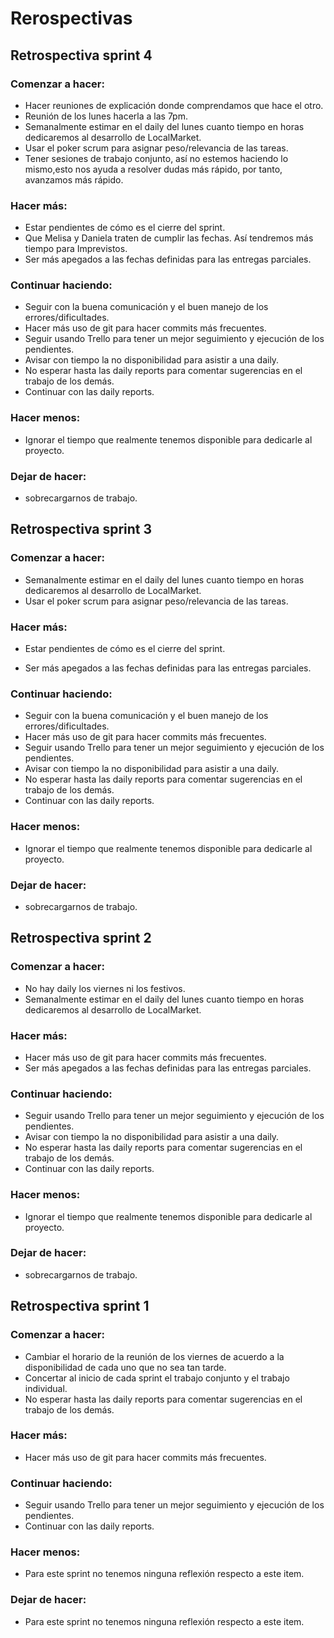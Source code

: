 # Rerospectivas

## Retrospectiva sprint 4

### Comenzar a hacer:

* Hacer reuniones de explicación donde comprendamos que hace el otro.
* Reunión de los lunes hacerla a las 7pm.
* Semanalmente estimar en el daily del lunes cuanto tiempo en horas dedicaremos al desarrollo de LocalMarket.
* Usar el poker scrum para asignar peso/relevancia de las tareas.
* Tener sesiones de trabajo conjunto, así no estemos haciendo lo mismo,esto nos ayuda a resolver dudas más rápido, por tanto, avanzamos más rápido.

### Hacer más:

* Estar pendientes de cómo es el cierre del sprint.
* Que Melisa y Daniela traten de cumplir las fechas. Así tendremos más tiempo para Imprevistos.
* Ser más apegados a las fechas definidas para las entregas parciales.


### Continuar haciendo:

* Seguir con la buena comunicación y el buen manejo de los errores/dificultades.
* Hacer más uso de git para hacer commits más frecuentes.
* Seguir usando Trello para tener un mejor seguimiento y ejecución de los pendientes.
* Avisar con tiempo la no disponibilidad para asistir a una daily.  
* No esperar hasta las daily reports para comentar sugerencias en el trabajo de los demás.
* Continuar con las daily reports.

### Hacer menos:

* Ignorar el tiempo que realmente tenemos disponible para dedicarle al proyecto.


### Dejar de hacer:

* sobrecargarnos de trabajo.


## Retrospectiva sprint 3

### Comenzar a hacer:

* Semanalmente estimar en el daily del lunes cuanto tiempo en horas dedicaremos al desarrollo de LocalMarket.
* Usar el poker scrum para asignar peso/relevancia de las tareas.

### Hacer más:

* Estar pendientes de cómo es el cierre del sprint.

* Ser más apegados a las fechas definidas para las entregas parciales.

### Continuar haciendo:

* Seguir con la buena comunicación y el buen manejo de los errores/dificultades.
* Hacer más uso de git para hacer commits más frecuentes.
* Seguir usando Trello para tener un mejor seguimiento y ejecución de los pendientes.
* Avisar con tiempo la no disponibilidad para asistir a una daily.  
* No esperar hasta las daily reports para comentar sugerencias en el trabajo de los demás.
* Continuar con las daily reports.

### Hacer menos:

* Ignorar el tiempo que realmente tenemos disponible para dedicarle al proyecto.

### Dejar de hacer:

* sobrecargarnos de trabajo.

## Retrospectiva sprint 2

### Comenzar a hacer:

* No hay daily los viernes ni los festivos.
* Semanalmente estimar en el daily del lunes cuanto tiempo en horas dedicaremos al desarrollo de LocalMarket.

### Hacer más:

* Hacer más uso de git para hacer commits más frecuentes.
* Ser más apegados a las fechas definidas para las entregas parciales.

### Continuar haciendo:

* Seguir usando Trello para tener un mejor seguimiento y ejecución de los pendientes.
* Avisar con tiempo la no disponibilidad para asistir a una daily.  
* No esperar hasta las daily reports para comentar sugerencias en el trabajo de los demás.
* Continuar con las daily reports.

### Hacer menos:

* Ignorar el tiempo que realmente tenemos disponible para dedicarle al proyecto.

### Dejar de hacer:

* sobrecargarnos de trabajo.

## Retrospectiva sprint 1

### Comenzar a hacer:

* Cambiar el horario de la reunión de los viernes de acuerdo a la disponibilidad de cada uno que no sea tan tarde.
* Concertar al inicio de cada sprint el trabajo conjunto y el trabajo individual.
* No esperar hasta las daily reports para comentar sugerencias en el trabajo de los demás.

### Hacer más:

* Hacer más uso de git para hacer commits más frecuentes.

### Continuar haciendo:

* Seguir usando Trello para tener un mejor seguimiento y ejecución de los pendientes.
* Continuar con las daily reports.

### Hacer menos:

* Para este sprint no tenemos ninguna reflexión respecto a este item.

### Dejar de hacer:

* Para este sprint no tenemos ninguna reflexión respecto a este item.


